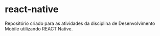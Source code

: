 # react-native
Repositório criado para as atividades da disciplina de Desenvolvimento Mobile utilizando REACT Native.
